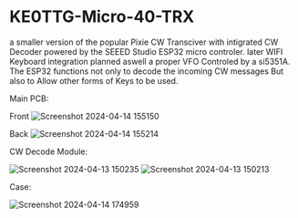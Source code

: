 # KE0TTG-Micro-40-TRX
a smaller version  of the popular Pixie CW Transciver with intigrated CW Decoder powered by the SEEED Studio ESP32 micro controler. later WIFI Keyboard integration planned aswell a proper VFO Controled by a si5351A. The ESP32 functions not only to decode the incoming CW messages But also to Allow other forms of Keys to be used.


Main PCB:

Front
![Screenshot 2024-04-14 155150](https://github.com/ke0ttgantennas/KE0TTG-Micro-40-TRX/assets/166951449/a9b933e1-d452-4eb7-b95d-99bbcef80a6b)


Back
![Screenshot 2024-04-14 155214](https://github.com/ke0ttgantennas/KE0TTG-Micro-40-TRX/assets/166951449/fd29f2bf-32d4-4a93-bce5-6a9cfd292fb8)

CW Decode Module:

![Screenshot 2024-04-13 150235](https://github.com/ke0ttgantennas/KE0TTG-Micro-40-TRX/assets/166951449/db19b0d6-5fd5-4dc4-9a82-5f2ac0b06bac)
![Screenshot 2024-04-13 150213](https://github.com/ke0ttgantennas/KE0TTG-Micro-40-TRX/assets/166951449/0ea69773-225f-4b12-9efb-d2267901cc72)

Case:

![Screenshot 2024-04-14 174959](https://github.com/ke0ttgantennas/KE0TTG-Micro-40-TRX/assets/166951449/c0772bbe-ed59-4716-903f-3fc90740502c)
